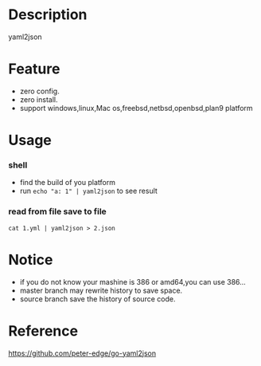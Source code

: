 Description
===================
yaml2json 

Feature
====================
* zero config.
* zero install.
* support windows,linux,Mac os,freebsd,netbsd,openbsd,plan9 platform

Usage
====================
### shell
* find the build of you platform
* run `echo "a: 1" | yaml2json` to see result

### read from file save to file
```
cat 1.yml | yaml2json > 2.json
```

Notice
=====================
* if you do not know your mashine is 386 or amd64,you can use 386...
* master branch may rewrite history to save space.
* source branch save the history of source code.

Reference
====================
https://github.com/peter-edge/go-yaml2json
